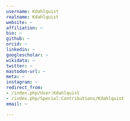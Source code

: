 ```yaml
---
username: Kdahlquist
realname: Kdahlquist
website: ~
affiliation: ~
bio: ~
github: ~
orcid: ~
linkedin: ~
googlescholar: ~
wikidata: ~
twitter: ~
mastodon-url: ~
meta: ~
instagram: ~
redirect_from:
- /index.php/User:Kdahlquist
- /index.php/Special:Contributions/Kdahlquist
email: ~

---
```

